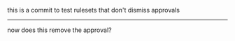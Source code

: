 this is a commit to test rulesets that don't dismiss approvals

---

now does this remove the approval?